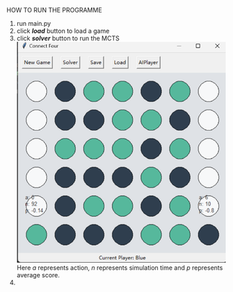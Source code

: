 HOW TO RUN THE PROGRAMME

1. run main.py
2. click _**load**_ button to load a game
3. click _**solver**_ button to run the MCTS
![img.png](figures/img.png)
Here $a$ represents action, $n$ represents simulation time and $p$ represents average score.
4. 